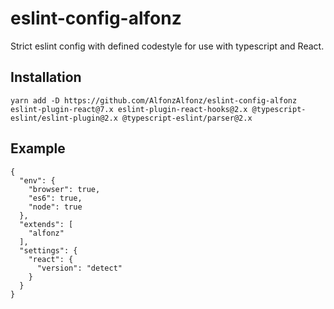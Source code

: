 # eslint-config-alfonz

Strict eslint config with defined codestyle for use with typescript and React.

## Installation 
```
yarn add -D https://github.com/AlfonzAlfonz/eslint-config-alfonz eslint-plugin-react@7.x eslint-plugin-react-hooks@2.x @typescript-eslint/eslint-plugin@2.x @typescript-eslint/parser@2.x
```

## Example
```
{
  "env": {
    "browser": true,
    "es6": true,
    "node": true
  },
  "extends": [
    "alfonz"
  ],
  "settings": {
    "react": {
      "version": "detect"
    }
  }
}
```